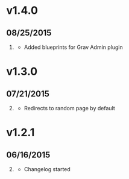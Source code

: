 # v1.4.0
## 08/25/2015

1. [](#improved)
    * Added blueprints for Grav Admin plugin

# v1.3.0
## 07/21/2015

2. [](#new)
    * Redirects to random page by default
    
# v1.2.1
## 06/16/2015

2. [](#new)
    * Changelog started

